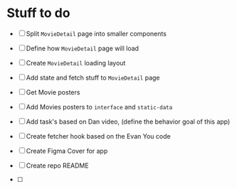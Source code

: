 # Stuff to do

- [ ] Split `MovieDetail` page into smaller components

- [ ] Define how `MovieDetail` page will load
- [ ] Create `MovieDetail` loading layout
- [ ] Add state and fetch stuff to `MovieDetail` page
- [ ] Get Movie posters
- [ ] Add Movies posters to `interface` and `static-data`

- [ ] Add task's based on Dan video, (define the behavior goal of this app)
- [ ] Create fetcher hook based on the Evan You code
- [ ] Create Figma Cover for app
- [ ] Create repo README
- [ ]

